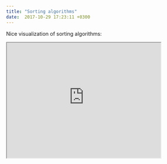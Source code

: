 ```yaml
---
title: "Sorting algorithms"
date:  2017-10-29 17:23:11 +0300
---
```


Nice visualization of sorting algorithms:

<iframe width="420" height="315"
src="https://www.youtube.com/embed/jHPexHsDxwQ">
</iframe>
